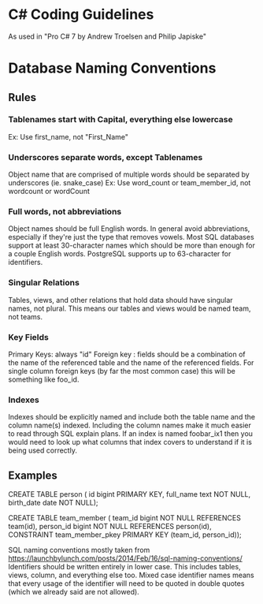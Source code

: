 # C# Coding Guidelines
As used in "Pro C# 7 by Andrew Troelsen and Philip Japiske"

# Database Naming Conventions
## Rules
### Tablenames start with Capital, everything else lowercase
Ex: Use first_name, not "First_Name"

### Underscores separate words, except Tablenames
Object name that are comprised of multiple words should be separated by underscores (ie. snake_case)
Ex: Use word_count or team_member_id, not wordcount or wordCount

### Full words, not abbreviations
Object names should be full English words. In general avoid abbreviations, especially if they're just the type that removes vowels. Most SQL databases support at least 30-character names which should be more than enough for a couple English words. PostgreSQL supports up to 63-character for identifiers.

### Singular Relations
Tables, views, and other relations that hold data should have singular names, not plural. This means our tables and views would be named team, not teams.

### Key Fields
Primary Keys: always "id"
Foreign key : fields should be a combination of the name of the referenced table and the name of the referenced fields. For single column foreign keys (by far the most common case) this will be something like foo_id.

### Indexes
Indexes should be explicitly named and include both the table name and the column name(s) indexed. Including the column names make it much easier to read through SQL explain plans. If an index is named foobar_ix1 then you would need to look up what columns that index covers to understand if it is being used correctly.

## Examples
CREATE TABLE person (
  id            bigint PRIMARY KEY,
  full_name     text NOT NULL,
  birth_date    date NOT NULL);

CREATE TABLE team_member (
  team_id       bigint NOT NULL REFERENCES team(id),
  person_id     bigint NOT NULL REFERENCES person(id),
  CONSTRAINT team_member_pkey PRIMARY KEY (team_id, person_id));

SQL naming conventions mostly taken from https://launchbylunch.com/posts/2014/Feb/16/sql-naming-conventions/
Identifiers should be written entirely in lower case. This includes tables, views, column, and everything else too. Mixed case identifier names means that every usage of the identifier will need to be quoted in double quotes (which we already said are not allowed).

